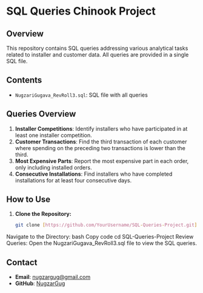 # SQL Queries Chinook Project

## Overview

This repository contains SQL queries addressing various analytical tasks related to installer and customer data. All queries are provided in a single SQL file.

## Contents

- `NugzariGugava_RevRoll3.sql`: SQL file with all queries

## Queries Overview

1. **Installer Competitions**: Identify installers who have participated in at least one installer competition.
2. **Customer Transactions**: Find the third transaction of each customer where spending on the preceding two transactions is lower than the third.
3. **Most Expensive Parts**: Report the most expensive part in each order, only including installed orders.
4. **Consecutive Installations**: Find installers who have completed installations for at least four consecutive days.

## How to Use

1. **Clone the Repository:**
   ```bash
   git clone [https://github.com/YourUsername/SQL-Queries-Project.git](https://github.com/NugzarGug/SQL-Projects.git)
Navigate to the Directory:
bash
Copy code
cd SQL-Queries-Project
Review Queries:
Open the NugzariGugava_RevRoll3.sql file to view the SQL queries.
## Contact

- **Email**: nugzargug@gmail.com
- **GitHub**: [NugzarGug](https://github.com/NugzarGug)
